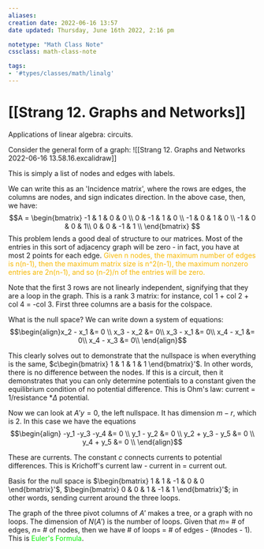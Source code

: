 ```yaml
---
aliases:
creation date: 2022-06-16 13:57
date updated: Thursday, June 16th 2022, 2:16 pm

notetype: "Math Class Note"
cssclass: math-class-note

tags: 
- '#types/classes/math/linalg'
---
```


# [[Strang 12. Graphs and Networks]]
Applications of linear algebra: circuits. 

Consider the general form of a graph: 
![[Strang 12. Graphs and Networks 2022-06-16 13.58.16.excalidraw]]

This is simply a list of nodes and edges with labels. 

We can write this as an 'Incidence matrix', where the rows are edges, the columns are nodes, and sign indicates direction. In the above case, then, we have: 
$$A = \begin{bmatrix} -1 & 1 & 0 & 0 \\
0 & -1 & 1 & 0 \\ 
-1 & 0 & 1 & 0 \\
-1 & 0 & 0 & 1\\
0 & 0 & -1 & 1 \\
\end{bmatrix} $$
This problem lends a good deal of structure to our matrices. Most of the entries in this sort of adjacency graph will be zero - in fact, you have at most $2$ points for each edge. <font color=#F7B801>Given n nodes, the maximum number of edges is n(n-1), then the maximum matrix size is n^2(n-1), the maximum nonzero entries are 2n(n-1), and so (n-2)/n of the entries will be zero. </font>

Note that the first 3 rows are not linearly independent, signifying that they are a loop in the graph.
This is a rank 3 matrix: for instance, col 1 + col 2 + col 4 = -col 3. First three columns are a basis for the colspace. 

What is the null space? We can write down a system of equations: 
$$\begin{align}x_2 - x_1 &= 0 \\
x_3 - x_2 &= 0\\
x_3 - x_1 &= 0\\
x_4 - x_1 &= 0\\
x_4 - x_3 &= 0\\
\end{align}$$

This clearly solves out to demonstrate that the nullspace is when everything is the same, $c\begin{bmatrix} 1 & 1 & 1 & 1  \end{bmatrix}'$. In other words, there is no difference between the nodes. If this is a circuit, then it demonstrates that you can only determine potentials to a constant given the equilibrium condition of no potential difference. This is Ohm's law: current = 1/resistance $* \Delta$ potential. 

Now we can look at $A'y= 0$, the left nullspace. It has dimension $m-r$, which is $2$. In this case we have the equations
$$\begin{align}
-y_1 -y_3 -y_4 &= 0 \\
y_1 - y_2 &= 0 \\
y_2 + y_3 - y_5 &= 0 \\
y_4 + y_5 &= 0 \\
\end{align}$$

These are currents. The constant $c$ connects currents to potential differences. This is Krichoff's current law - current in = current out.

Basis for the null space is $\begin{bmatrix} 1 & 1 & -1 & 0 & 0 \end{bmatrix}'$, $\begin{bmatrix} 0 & 0 & 1 & -1 & 1 \end{bmatrix}'$; in other words, sending current around the three loops. 

The graph of the three pivot columns of $A'$ makes a tree, or a graph with no loops. The dimension of $N(A')$ is the number of loops. Given that $m =$ # of edges, $n =$ # of nodes, then we have # of loops = # of edges - (#nodes - 1). This is <font color=gree>Euler's Formula</font>.
